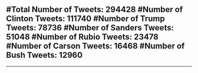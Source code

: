 #Total Number of Tweets: 294428 
#Number of Clinton Tweets: 111740
#Number of Trump Tweets: 78736
#Number of Sanders Tweets: 51048
#Number of Rubio Tweets: 23478
#Number of Carson Tweets: 16468
#Number of Bush Tweets: 12960
---
---
